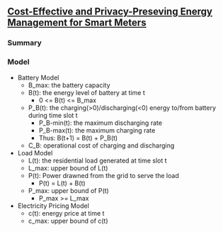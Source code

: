 ## [Cost-Effective and Privacy-Preseving Energy Management for Smart Meters](http://ieeexplore.ieee.org/xpls/abs_all.jsp?arnumber=6876215)


### Summary


### Model
- Battery Model
  - B_max: the battery capacity
  - B(t): the energy level of battery at time t
    - 0 <= B(t) <= B_max
  - P_B(t): the charging(>0)/discharging(<0) energy to/from battery during time slot t
    - P_B-min(t): the maximum discharging rate
    - P_B-max(t): the maximum charging rate
    - Thus: B(t+1) = B(t) + P_B(t)
  - C_B: operational cost of charging and discharging
- Load Model
  - L(t): the residential load generated at time slot t
  - L_max: upper bound of L(t)
  - P(t): Power drawned from the grid to serve the load
    - P(t) = L(t) + B(t)
  - P_max: upper bound of P(t)
    - P_max >= L_max
- Electricity Pricing Model
  - c(t): energy price at time t
  - c_max: upper bound of c(t)


